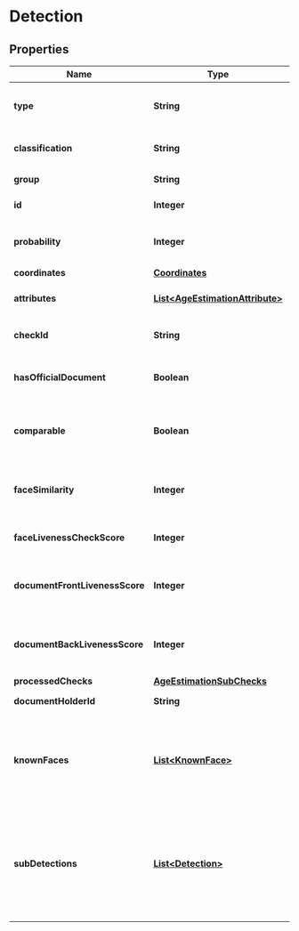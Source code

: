 

# Detection


## Properties

| Name | Type | Description | Notes |
|------------ | ------------- | ------------- | -------------|
|**type** | **String** | Used as a type discriminator for json to object conversion. |  [optional] |
|**classification** | **String** | The classification of the recognized object. |  [optional] |
|**group** | **String** | The group of the classification. |  [optional] |
|**id** | **Integer** | The id of the detection object. |  [optional] |
|**probability** | **Integer** | The probability that the object found matches the classification. |  [optional] |
|**coordinates** | [**Coordinates**](Coordinates.md) |  |  [optional] |
|**attributes** | [**List&lt;AgeEstimationAttribute&gt;**](AgeEstimationAttribute.md) | Attributes of the _idDocument_ detection. |  [optional] |
|**checkId** | **String** | The id of the check that lead to the detection |  [optional] |
|**hasOfficialDocument** | **Boolean** | Indicates whether the identified document is official |  [optional] |
|**comparable** | **Boolean** | Indicates whether the provided selfie-image is comparable to the document |  [optional] |
|**faceSimilarity** | **Integer** | Indicates the similarity-level of whether two faces belong to the same person |  [optional] |
|**faceLivenessCheckScore** | **Integer** | Indicates the liveness score of the selfie image |  [optional] |
|**documentFrontLivenessScore** | **Integer** | Indicates the liveness score of the front side image of the document |  [optional] |
|**documentBackLivenessScore** | **Integer** | Indicates the liveness score of the back side image of the document |  [optional] |
|**processedChecks** | [**AgeEstimationSubChecks**](AgeEstimationSubChecks.md) |  |  [optional] |
|**documentHolderId** | **String** | The id of the documentHolder |  [optional] |
|**knownFaces** | [**List&lt;KnownFace&gt;**](KnownFace.md) | A list of known faces, describing which other documentHolders match this documentHolder with a certain similarity |  [optional] |
|**subDetections** | [**List&lt;Detection&gt;**](Detection.md) | A set of sub-detection that are particular to the _face_ detection. Mainly contains detections that were activated with the _attributesCheck_ prototype. |  [optional] |



